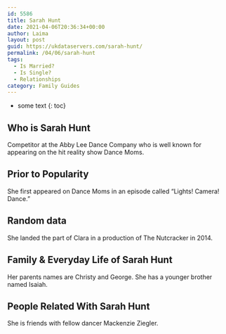 ```yaml
---
id: 5586
title: Sarah Hunt
date: 2021-04-06T20:36:34+00:00
author: Laima
layout: post
guid: https://ukdataservers.com/sarah-hunt/
permalink: /04/06/sarah-hunt
tags:
  - Is Married?
  - Is Single?
  - Relationships
category: Family Guides
---
```


* some text
{: toc}


## Who is Sarah Hunt
                  
                  
                  
Competitor at the Abby Lee Dance Company who is well known for appearing on the hit reality show Dance Moms.
                  
              
            
              
            
                
                
                
## Prior to Popularity
                  
                  
                  
She first appeared on Dance Moms in an episode called &#8220;Lights! Camera! Dance.&#8221; 
                  
              
            
              
            
                
                
                
## Random data
                  
                  
                  
She landed the part of Clara in a production of The Nutcracker in 2014.
                  
              
            
              
            
                
                
                
## Family & Everyday Life of Sarah Hunt
                  
                  
                  
Her parents names are Christy and George. She has a younger brother named Isaiah.
                  
              
            
              
            
                
                
                
## People Related With Sarah Hunt
                  
                  
                  
She is friends with fellow dancer Mackenzie Ziegler.
                  
              
            
              
            
                
              
            
              
              
            
            
              
            
          
          
          